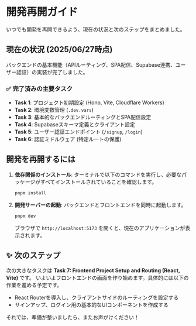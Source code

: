 # 開発再開ガイド

いつでも開発を再開できるよう、現在の状況と次のステップをまとめました。

## 現在の状況 (2025/06/27時点)

バックエンドの基本機能（APIルーティング、SPA配信、Supabase連携、ユーザー認証）の実装が完了しました。

### ✅ 完了済みの主要タスク

-   **Task 1**: プロジェクト初期設定 (Hono, Vite, Cloudflare Workers)
-   **Task 2**: 環境変数管理 (`.dev.vars`)
-   **Task 3**: 基本的なバックエンドルーティングとSPA配信設定
-   **Task 4**: Supabaseスキーマ定義とクライアント設定
-   **Task 5**: ユーザー認証エンドポイント (`/signup`, `/login`)
-   **Task 6**: 認証ミドルウェア (特定ルートの保護)

## 開発を再開するには

1.  **依存関係のインストール**:
    ターミナルで以下のコマンドを実行し、必要なパッケージがすべてインストールされていることを確認します。
    ```bash
    pnpm install
    ```

2.  **開発サーバーの起動**:
    バックエンドとフロントエンドを同時に起動します。
    ```bash
    pnpm dev
    ```
    ブラウザで `http://localhost:5173` を開くと、現在のアプリケーションが表示されます。

## ✨ 次のステップ

次の大きなタスクは **Task 7: Frontend Project Setup and Routing (React, Vite)** です。
いよいよフロントエンドの画面を作り始めます。具体的には以下の作業を進める予定です。

-   React Routerを導入し、クライアントサイドのルーティングを設定する
-   サインアップ、ログイン用の基本的なUIコンポーネントを作成する

それでは、準備が整いましたら、またお声がけください！ 